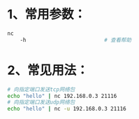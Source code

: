# 1、常用参数：

```bash
nc
	-h                         # 查看帮助
```

# 2、常见用法：

```bash
# 向指定端口发送tcp网络包
echo "hello" | nc 192.168.0.3 21116
# 向指定端口发送udp网络包
echo "hello" | nc -u 192.168.0.3 21116
```

